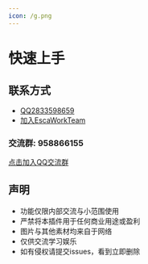 ```yaml
---
icon: /g.png
---
```

# 快速上手


## 联系方式
- [QQ2833598659](https://qm.qq.com/q/G0y1D5vYqc)
- [加入EscaWorkTeam](http://qm.qq.com/cgi-bin/qm/qr?_wv=1027&k=q05fIlT9vl2QnKoUyfIuJRabOBPTvFEb&authKey=%2BvdsYAro9i1OJIzSpYa6c%2BIrEH1kRfb6Q1Ulm0YF6NTlD0hlfcpVKxuHgXPMxKEO&noverify=0&group_code=972277694)
### 交流群: 958866155
[点击加入QQ交流群](https://qm.qq.com/q/6Y02r2e35K)

## 声明
- 功能仅限内部交流与小范围使用
- 严禁将本插件用于任何商业用途或盈利
- 图片与其他素材均来自于网络
- 仅供交流学习娱乐
- 如有侵权请提交issues，看到立即删除
